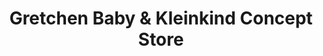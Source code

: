 ---
title: "Gretchen Baby & Kleinkind Concept Store"
url: /weinheim/gretchen-baby-und-kleinkind-concept-store/
shop: Kleidung
---